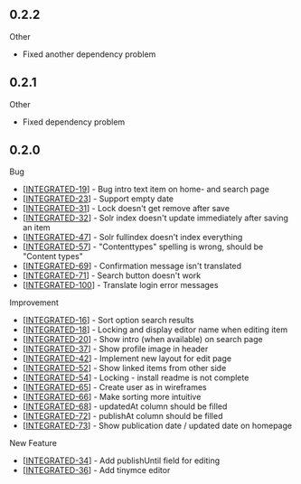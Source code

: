 ## 0.2.2 ##

Other
<ul>
<li>Fixed another dependency problem</li>
</ul>

## 0.2.1 ##

Other
<ul>
<li>Fixed dependency problem</li>
</ul>

## 0.2.0 ##

Bug
<ul>
<li>[<a href='https://eactive.atlassian.net/browse/INTEGRATED-19'>INTEGRATED-19</a>] -         Bug intro text item on home- and search page
</li>
<li>[<a href='https://eactive.atlassian.net/browse/INTEGRATED-23'>INTEGRATED-23</a>] -         Support empty date
</li>
<li>[<a href='https://eactive.atlassian.net/browse/INTEGRATED-31'>INTEGRATED-31</a>] -         Lock doesn&#39;t get remove after save
</li>
<li>[<a href='https://eactive.atlassian.net/browse/INTEGRATED-32'>INTEGRATED-32</a>] -         Solr index doesn&#39;t update immediately after saving an item
</li>
<li>[<a href='https://eactive.atlassian.net/browse/INTEGRATED-47'>INTEGRATED-47</a>] -         Solr fullindex doesn&#39;t index everything
</li>
<li>[<a href='https://eactive.atlassian.net/browse/INTEGRATED-57'>INTEGRATED-57</a>] -         &quot;Contenttypes&quot; spelling is wrong, should be &quot;Content types&quot;
</li>
<li>[<a href='https://eactive.atlassian.net/browse/INTEGRATED-69'>INTEGRATED-69</a>] -         Confirmation message isn&#39;t translated
</li>
<li>[<a href='https://eactive.atlassian.net/browse/INTEGRATED-71'>INTEGRATED-71</a>] -         Search button doesn&#39;t work
</li>
<li>[<a href='https://eactive.atlassian.net/browse/INTEGRATED-100'>INTEGRATED-100</a>] -         Translate login error messages
</li>
</ul>

Improvement
<ul>
<li>[<a href='https://eactive.atlassian.net/browse/INTEGRATED-16'>INTEGRATED-16</a>] -         Sort option search results
</li>
<li>[<a href='https://eactive.atlassian.net/browse/INTEGRATED-18'>INTEGRATED-18</a>] -         Locking and display editor name when editing item
</li>
<li>[<a href='https://eactive.atlassian.net/browse/INTEGRATED-20'>INTEGRATED-20</a>] -         Show intro (when available) on search page
</li>
<li>[<a href='https://eactive.atlassian.net/browse/INTEGRATED-37'>INTEGRATED-37</a>] -         Show profile image in header
</li>
<li>[<a href='https://eactive.atlassian.net/browse/INTEGRATED-42'>INTEGRATED-42</a>] -         Implement new layout for edit page
</li>
<li>[<a href='https://eactive.atlassian.net/browse/INTEGRATED-52'>INTEGRATED-52</a>] -         Show linked items from other side
</li>
<li>[<a href='https://eactive.atlassian.net/browse/INTEGRATED-54'>INTEGRATED-54</a>] -         Locking - install readme is not complete
</li>
<li>[<a href='https://eactive.atlassian.net/browse/INTEGRATED-65'>INTEGRATED-65</a>] -         Create user as in wireframes
</li>
<li>[<a href='https://eactive.atlassian.net/browse/INTEGRATED-66'>INTEGRATED-66</a>] -         Make sorting more intuitive
</li>
<li>[<a href='https://eactive.atlassian.net/browse/INTEGRATED-68'>INTEGRATED-68</a>] -         updatedAt column should be filled
</li>
<li>[<a href='https://eactive.atlassian.net/browse/INTEGRATED-72'>INTEGRATED-72</a>] -         publishAt column should be filled
</li>
<li>[<a href='https://eactive.atlassian.net/browse/INTEGRATED-73'>INTEGRATED-73</a>] -         Show publication date / updated date on homepage
</li>
</ul>
    
New Feature
<ul>
<li>[<a href='https://eactive.atlassian.net/browse/INTEGRATED-34'>INTEGRATED-34</a>] -         Add publishUntil field for editing
</li>
<li>[<a href='https://eactive.atlassian.net/browse/INTEGRATED-36'>INTEGRATED-36</a>] -         Add tinymce editor
</li>
</ul>
    